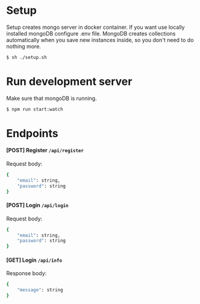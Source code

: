 # Setup

Setup creates mongo server in docker container. If you want use locally installed mongoDB configure 
.env file. MongoDB creates collections automatically when you save new instances inside, 
so you don't need to do nothing more.

```bash
$ sh ./setup.sh
```

# Run development server

Make sure that mongoDB is running.

```bash
$ npm run start:watch
```

# Endpoints

#### [POST] Register `/api/register`
Request body:
```bash
{
    "email": string,
    "password": string
}
```
#### [POST] Login `/api/login`
Request body:
```bash
{
    "email": string,
    "password": string
}
```

#### [GET] Login `/api/info`
Response body:
```bash
{
    "message": string
}
```
